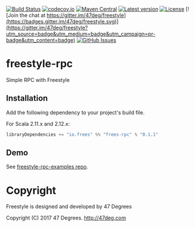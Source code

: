 
[comment]: # (Start Badges)

[![Build Status](https://travis-ci.org/frees-io/freestyle-rpc.svg?branch=master)](https://travis-ci.org/frees-io/freestyle-rpc) [![codecov.io](http://codecov.io/github/frees-io/freestyle-rpc/coverage.svg?branch=master)](http://codecov.io/github/frees-io/freestyle-rpc?branch=master) [![Maven Central](https://img.shields.io/badge/maven%20central-0.1.1-green.svg)](https://oss.sonatype.org/#nexus-search;gav~io.frees~frees*) [![Latest version](https://img.shields.io/badge/freestyle--rpc-0.1.1-green.svg)](https://index.scala-lang.org/frees-io/freestyle-rpc) [![License](https://img.shields.io/badge/license-Apache%202-blue.svg)](https://raw.githubusercontent.com/frees-io/freestyle-rpc/master/LICENSE) [![Join the chat at https://gitter.im/47deg/freestyle](https://badges.gitter.im/47deg/freestyle.svg)](https://gitter.im/47deg/freestyle?utm_source=badge&utm_medium=badge&utm_campaign=pr-badge&utm_content=badge) [![GitHub Issues](https://img.shields.io/github/issues/frees-io/freestyle-rpc.svg)](https://github.com/frees-io/freestyle-rpc/issues)

[comment]: # (End Badges)

# freestyle-rpc

Simple RPC with Freestyle

## Installation

Add the following dependency to your project's build file.

For Scala 2.11.x and 2.12.x:

[comment]: # (Start Replace)

```scala
libraryDependencies += "io.frees" %% "frees-rpc" % "0.1.1"
```

[comment]: # (End Replace)

## Demo

See [freestyle-rpc-examples repo](https://github.com/frees-io/freestyle-rpc-examples).

[comment]: # (Start Copyright)
# Copyright

Freestyle is designed and developed by 47 Degrees

Copyright (C) 2017 47 Degrees. <http://47deg.com>

[comment]: # (End Copyright)